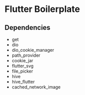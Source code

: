 # Flutter Boilerplate

## Dependencies

- get
- dio
- dio_cookie_manager
- path_provider
- cookie_jar
- flutter_svg
- file_picker
- hive
- hive_flutter
- cached_network_image

